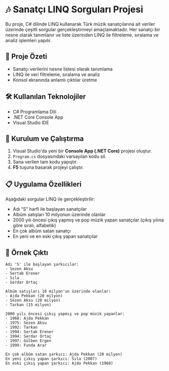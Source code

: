 # 🎶 Sanatçı LINQ Sorguları Projesi

Bu proje, C# dilinde LINQ kullanarak Türk müzik sanatçılarına ait veriler üzerinde çeşitli sorgular gerçekleştirmeyi amaçlamaktadır. Her sanatçı bir nesne olarak tanımlanır ve liste üzerinden LINQ ile filtreleme, sıralama ve analiz işlemleri yapılır.

## 📌 Proje Özeti

- Sanatçı verilerini nesne listesi olarak tanımlama
- LINQ ile veri filtreleme, sıralama ve analiz
- Konsol ekranında anlamlı çıktılar üretme

## 🛠️ Kullanılan Teknolojiler

- C# Programlama Dili
- .NET Core Console App
- Visual Studio IDE

## 🚀 Kurulum ve Çalıştırma

1. Visual Studio'da yeni bir **Console App (.NET Core)** projesi oluştur.
2. `Program.cs` dosyasındaki varsayılan kodu sil.
3. Sana verilen tam kodu yapıştır.
4. **F5** tuşuna basarak projeyi çalıştır.

## 📋 Uygulama Özellikleri

Aşağıdaki sorgular LINQ ile gerçekleştirilir:

- Adı “S” harfi ile başlayan sanatçılar
- Albüm satışları 10 milyonun üzerinde olanlar
- 2000 yılı öncesi çıkış yapmış ve pop müzik yapan sanatçılar (çıkış yılına göre sıralı, alfabetik)
- En çok albüm satan sanatçı
- En yeni ve en eski çıkış yapan sanatçılar

## 🧪 Örnek Çıktı

```text
Adı 'S' ile başlayan şarkıcılar:
- Sezen Aksu
- Sertab Erener
- Sıla
- Serdar Ortaç

Albüm satışları 10 milyon'un üzerinde olanlar:
- Ajda Pekkan (20 milyon)
- Sezen Aksu (20 milyon)
- Tarkan (15 milyon)

2000 yılı öncesi çıkış yapmış ve pop müzik yapanlar:
- 1968: Ajda Pekkan
- 1975: Sezen Aksu
- 1992: Tarkan
- 1994: Sertab Erener
- 1994: Serdar Ortaç
- 1997: Gülben Ergen
- 1999: Funda Arar

En çok albüm satan şarkıcı: Ajda Pekkan (20 milyon)
En yeni çıkış yapan şarkıcı: Sıla (2007)
En eski çıkış yapan şarkıcı: Ajda Pekkan (1968)
